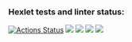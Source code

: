 ### Hexlet tests and linter status:
[![Actions Status](https://github.com/ZimovinMY/php-project-45/actions/workflows/hexlet-check.yml/badge.svg)](https://github.com/ZimovinMY/php-project-45/actions)
<a href="https://codeclimate.com/github/ZimovinMY/php-project-45/maintainability"><img src="https://api.codeclimate.com/v1/badges/cc5768fa4dd4e1019794/maintainability" /></a>
<a href="https://asciinema.org/a/M2f2WmcuvXmZqVQRMYMKnQd7x" target="_blank"><img src="https://asciinema.org/a/M2f2WmcuvXmZqVQRMYMKnQd7x.svg" /></a>
<a href="https://asciinema.org/a/Z3irOEcfooROuUCDNUt4R0f8w" target="_blank"><img src="https://asciinema.org/a/Z3irOEcfooROuUCDNUt4R0f8w.svg" /></a> 
<a href="https://asciinema.org/a/i2OWE7maD9geRnlZW2ZYz7UJz" target="_blank"><img src="https://asciinema.org/a/i2OWE7maD9geRnlZW2ZYz7UJz.svg" /></a>
